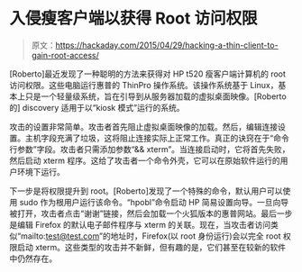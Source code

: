 # 入侵瘦客户端以获得 Root 访问权限

> 原文：<https://hackaday.com/2015/04/29/hacking-a-thin-client-to-gain-root-access/>

[Roberto]最近发现了一种聪明的方法来获得对 HP t520 瘦客户端计算机的 root 访问权限。这些电脑运行惠普的 ThinPro 操作系统。该操作系统基于 Linux，基本上只是一个轻量级系统，旨在引导到从服务器加载的虚拟桌面映像。[Roberto 的] discovery 适用于以“kiosk 模式”运行的系统。

攻击的设置非常简单。攻击者首先阻止虚拟桌面映像的加载。然后，编辑连接设置。主机字段充满了垃圾，这将阻止连接实际上正常工作。真正的诀窍在于“命令行参数”字段。攻击者只需添加参数“&& xterm”。当连接启动时，它将首先失败，然后启动 xterm 程序。这给了攻击者一个命令外壳，它可以在原始软件运行的用户环境下运行。

下一步是将权限提升到 root。[Roberto]发现了一个特殊的命令，默认用户可以使用 sudo 作为根用户运行该命令。“hpobl”命令启动 HP 简易设置向导。一旦向导被打开，攻击者点击“谢谢”链接，然后会加载一个火狐版本的惠普网站。最后一步是编辑 Firefox 的默认电子邮件程序与 xterm 的关联。现在，当攻击者访问类似“mailto:test@test.com”的地址时，Firefox(以 root 身份运行)会以完全 root 权限启动 xterm。这些类型的攻击并不新鲜，但有趣的是，它们甚至在较新的软件中仍然存在。